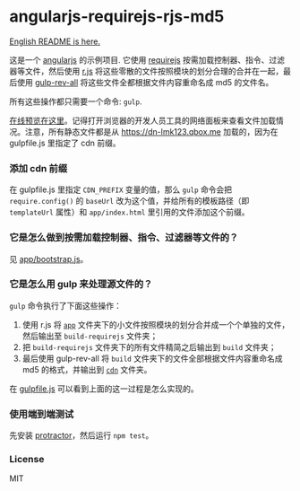 # angularjs-requirejs-rjs-md5

[English README is here.](https://github.com/lmk123/angularjs-requirejs-rjs-md5/blob/master/README.md)

这是一个 [angularjs](https://angularjs.org/) 的示例项目. 它使用 [requirejs](http://requirejs.org/) 按需加载控制器、指令、过滤器等文件，然后使用 [r.js](https://github.com/jrburke/r.js/) 将这些零散的文件按照模块的划分合理的合并在一起，最后使用 [gulp-rev-all](https://github.com/smysnk/gulp-rev-all) 将这些文件全都根据文件内容重命名成 md5 的文件名。

所有这些操作都只需要一个命令: `gulp`. 

[在线预览在这里](http://lmk123.github.io/angularjs-requirejs-rjs-md5/cdn/)。记得打开浏览器的开发人员工具的网络面板来查看文件加载情况。注意，所有静态文件都是从 https://dn-lmk123.qbox.me 加载的，因为在 gulpfile.js 里指定了 cdn 前缀。

### 添加 cdn 前缀

在 gulpfile.js 里指定 `CDN_PREFIX` 变量的值，那么 `gulp` 命令会把 `require.config()` 的 `baseUrl` 改为这个值，并给所有的模板路径（即 `templateUrl` 属性）和 `app/index.html` 里引用的文件添加这个前缀。

### 它是怎么做到按需加载控制器、指令、过滤器等文件的？
见 [app/bootstrap.js](https://github.com/lmk123/angularjs-requirejs-rjs-md5/blob/master/app/bootstrap.js)。

### 它是怎么用 gulp 来处理源文件的？
`gulp` 命令执行了下面这些操作：

1. 使用 r.js 将 [`app`](https://github.com/lmk123/angularjs-requirejs-rjs-md5/tree/master/app) 文件夹下的小文件按照模块的划分合并成一个个单独的文件，然后输出至 `build-requirejs` 文件夹；
2. 把 `build-requirejs` 文件夹下的所有文件精简之后输出到 `build` 文件夹；
3. 最后使用 gulp-rev-all 将 `build` 文件夹下的文件全部根据文件内容重命名成 md5 的格式，并输出到 [`cdn`](https://github.com/lmk123/angularjs-requirejs-rjs-md5/tree/master/cdn) 文件夹。

在 [gulpfile.js](https://github.com/lmk123/angularjs-requirejs-rjs-md5/blob/master/gulpfile.js) 可以看到上面的这一过程是怎么实现的。

### 使用端到端测试
先安装 [protractor](http://angular.github.io/protractor)，然后运行 `npm test`。

### License
MIT
